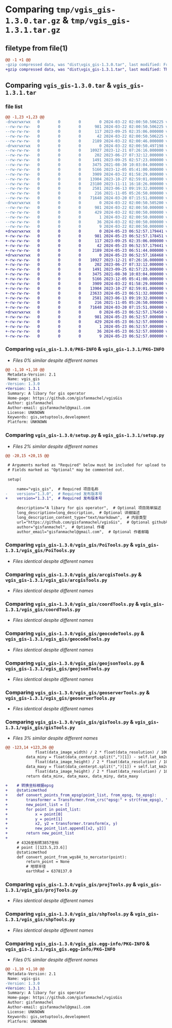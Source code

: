 # Comparing `tmp/vgis_gis-1.3.0.tar.gz` & `tmp/vgis_gis-1.3.1.tar.gz`

## filetype from file(1)

```diff
@@ -1 +1 @@
-gzip compressed data, was "dist\vgis_gis-1.3.0.tar", last modified: Fri Mar 22 02:00:50 2024, max compression
+gzip compressed data, was "dist\vgis_gis-1.3.1.tar", last modified: Thu May 23 06:52:57 2024, max compression
```

## Comparing `vgis_gis-1.3.0.tar` & `vgis_gis-1.3.1.tar`

### file list

```diff
@@ -1,23 +1,23 @@
-drwxrwxrwx   0        0        0        0 2024-03-22 02:00:50.506225 vgis_gis-1.3.0/
--rw-rw-rw-   0        0        0      981 2024-03-22 02:00:50.506225 vgis_gis-1.3.0/PKG-INFO
--rw-rw-rw-   0        0        0      117 2023-09-25 02:35:06.000000 vgis_gis-1.3.0/README.md
--rw-rw-rw-   0        0        0       42 2024-03-22 02:00:50.506225 vgis_gis-1.3.0/setup.cfg
--rw-rw-rw-   0        0        0     2189 2024-03-22 02:00:46.000000 vgis_gis-1.3.0/setup.py
-drwxrwxrwx   0        0        0        0 2024-03-22 02:00:50.497198 vgis_gis-1.3.0/vgis_gis/
--rw-rw-rw-   0        0        0    10927 2023-12-21 07:26:16.000000 vgis_gis-1.3.0/vgis_gis/PoiTools.py
--rw-rw-rw-   0        0        0      202 2023-06-27 07:32:12.000000 vgis_gis-1.3.0/vgis_gis/__init__.py
--rw-rw-rw-   0        0        0     1491 2023-09-25 02:57:23.000000 vgis_gis-1.3.0/vgis_gis/arcgisTools.py
--rw-rw-rw-   0        0        0     3475 2021-08-30 10:03:04.000000 vgis_gis-1.3.0/vgis_gis/coordTools.py
--rw-rw-rw-   0        0        0     5166 2023-12-05 05:41:00.000000 vgis_gis-1.3.0/vgis_gis/geocodeTools.py
--rw-rw-rw-   0        0        0     3909 2024-03-22 01:58:29.000000 vgis_gis-1.3.0/vgis_gis/geojsonTools.py
--rw-rw-rw-   0        0        0    13904 2023-10-27 02:59:01.000000 vgis_gis-1.3.0/vgis_gis/geoserverTools.py
--rw-rw-rw-   0        0        0    23180 2023-11-11 16:18:26.000000 vgis_gis-1.3.0/vgis_gis/gisTools.py
--rw-rw-rw-   0        0        0     2581 2023-06-13 09:19:32.000000 vgis_gis-1.3.0/vgis_gis/projTools.py
--rw-rw-rw-   0        0        0      216 2021-11-05 05:26:50.000000 vgis_gis-1.3.0/vgis_gis/qgisTools.py
--rw-rw-rw-   0        0        0    71648 2024-03-20 07:15:51.000000 vgis_gis-1.3.0/vgis_gis/shpTools.py
-drwxrwxrwx   0        0        0        0 2024-03-22 02:00:50.505200 vgis_gis-1.3.0/vgis_gis.egg-info/
--rw-rw-rw-   0        0        0      981 2024-03-22 02:00:50.000000 vgis_gis-1.3.0/vgis_gis.egg-info/PKG-INFO
--rw-rw-rw-   0        0        0      429 2024-03-22 02:00:50.000000 vgis_gis-1.3.0/vgis_gis.egg-info/SOURCES.txt
--rw-rw-rw-   0        0        0        1 2024-03-22 02:00:50.000000 vgis_gis-1.3.0/vgis_gis.egg-info/dependency_links.txt
--rw-rw-rw-   0        0        0       36 2024-03-22 02:00:50.000000 vgis_gis-1.3.0/vgis_gis.egg-info/requires.txt
--rw-rw-rw-   0        0        0        9 2024-03-22 02:00:50.000000 vgis_gis-1.3.0/vgis_gis.egg-info/top_level.txt
+drwxrwxrwx   0        0        0        0 2024-05-23 06:52:57.179441 vgis_gis-1.3.1/
+-rw-rw-rw-   0        0        0      981 2024-05-23 06:52:57.178451 vgis_gis-1.3.1/PKG-INFO
+-rw-rw-rw-   0        0        0      117 2023-09-25 02:35:06.000000 vgis_gis-1.3.1/README.md
+-rw-rw-rw-   0        0        0       42 2024-05-23 06:52:57.179441 vgis_gis-1.3.1/setup.cfg
+-rw-rw-rw-   0        0        0     2189 2024-05-23 06:51:44.000000 vgis_gis-1.3.1/setup.py
+drwxrwxrwx   0        0        0        0 2024-05-23 06:52:57.168468 vgis_gis-1.3.1/vgis_gis/
+-rw-rw-rw-   0        0        0    10927 2023-12-21 07:26:16.000000 vgis_gis-1.3.1/vgis_gis/PoiTools.py
+-rw-rw-rw-   0        0        0      202 2023-06-27 07:32:12.000000 vgis_gis-1.3.1/vgis_gis/__init__.py
+-rw-rw-rw-   0        0        0     1491 2023-09-25 02:57:23.000000 vgis_gis-1.3.1/vgis_gis/arcgisTools.py
+-rw-rw-rw-   0        0        0     3475 2021-08-30 10:03:04.000000 vgis_gis-1.3.1/vgis_gis/coordTools.py
+-rw-rw-rw-   0        0        0     5166 2023-12-05 05:41:00.000000 vgis_gis-1.3.1/vgis_gis/geocodeTools.py
+-rw-rw-rw-   0        0        0     3909 2024-03-22 01:58:29.000000 vgis_gis-1.3.1/vgis_gis/geojsonTools.py
+-rw-rw-rw-   0        0        0    13904 2023-10-27 02:59:01.000000 vgis_gis-1.3.1/vgis_gis/geoserverTools.py
+-rw-rw-rw-   0        0        0    23633 2024-05-23 06:51:32.000000 vgis_gis-1.3.1/vgis_gis/gisTools.py
+-rw-rw-rw-   0        0        0     2581 2023-06-13 09:19:32.000000 vgis_gis-1.3.1/vgis_gis/projTools.py
+-rw-rw-rw-   0        0        0      216 2021-11-05 05:26:50.000000 vgis_gis-1.3.1/vgis_gis/qgisTools.py
+-rw-rw-rw-   0        0        0    71648 2024-03-20 07:15:51.000000 vgis_gis-1.3.1/vgis_gis/shpTools.py
+drwxrwxrwx   0        0        0        0 2024-05-23 06:52:57.176450 vgis_gis-1.3.1/vgis_gis.egg-info/
+-rw-rw-rw-   0        0        0      981 2024-05-23 06:52:57.000000 vgis_gis-1.3.1/vgis_gis.egg-info/PKG-INFO
+-rw-rw-rw-   0        0        0      429 2024-05-23 06:52:57.000000 vgis_gis-1.3.1/vgis_gis.egg-info/SOURCES.txt
+-rw-rw-rw-   0        0        0        1 2024-05-23 06:52:57.000000 vgis_gis-1.3.1/vgis_gis.egg-info/dependency_links.txt
+-rw-rw-rw-   0        0        0       36 2024-05-23 06:52:57.000000 vgis_gis-1.3.1/vgis_gis.egg-info/requires.txt
+-rw-rw-rw-   0        0        0        9 2024-05-23 06:52:57.000000 vgis_gis-1.3.1/vgis_gis.egg-info/top_level.txt
```

### Comparing `vgis_gis-1.3.0/PKG-INFO` & `vgis_gis-1.3.1/PKG-INFO`

 * *Files 0% similar despite different names*

```diff
@@ -1,10 +1,10 @@
 Metadata-Version: 2.1
 Name: vgis_gis
-Version: 1.3.0
+Version: 1.3.1
 Summary: A libary for gis operator
 Home-page: https://github.com/gisfanmachel/vgisGis
 Author: gisfanmachel
 Author-email: gisfanmachel@gmail.com
 License: UNKNOWN
 Keywords: gis,setuptools,development
 Platform: UNKNOWN
```

### Comparing `vgis_gis-1.3.0/setup.py` & `vgis_gis-1.3.1/setup.py`

 * *Files 2% similar despite different names*

```diff
@@ -20,15 +20,15 @@
 
 # Arguments marked as "Required" below must be included for upload to PyPI.
 # Fields marked as "Optional" may be commented out.
 
 setup(
 
     name="vgis_gis",  # Required 项目名称
-    version="1.3.0",  # Required 发布版本号
+    version="1.3.1",  # Required 发布版本号
 
     description="A libary for gis operator",  # Optional 项目简单描述
     long_description=long_description,  # Optional 详细描述
     long_description_content_type="text/markdown",  # 内容类型
     url="https://github.com/gisfanmachel/vgisGis",  # Optional github项目地址
     author="gisfanmachel",  # Optional 作者
     author_email="gisfanmachel@gmail.com",  # Optional 作者邮箱
```

### Comparing `vgis_gis-1.3.0/vgis_gis/PoiTools.py` & `vgis_gis-1.3.1/vgis_gis/PoiTools.py`

 * *Files identical despite different names*

### Comparing `vgis_gis-1.3.0/vgis_gis/arcgisTools.py` & `vgis_gis-1.3.1/vgis_gis/arcgisTools.py`

 * *Files identical despite different names*

### Comparing `vgis_gis-1.3.0/vgis_gis/coordTools.py` & `vgis_gis-1.3.1/vgis_gis/coordTools.py`

 * *Files identical despite different names*

### Comparing `vgis_gis-1.3.0/vgis_gis/geocodeTools.py` & `vgis_gis-1.3.1/vgis_gis/geocodeTools.py`

 * *Files identical despite different names*

### Comparing `vgis_gis-1.3.0/vgis_gis/geojsonTools.py` & `vgis_gis-1.3.1/vgis_gis/geojsonTools.py`

 * *Files identical despite different names*

### Comparing `vgis_gis-1.3.0/vgis_gis/geoserverTools.py` & `vgis_gis-1.3.1/vgis_gis/geoserverTools.py`

 * *Files identical despite different names*

### Comparing `vgis_gis-1.3.0/vgis_gis/gisTools.py` & `vgis_gis-1.3.1/vgis_gis/gisTools.py`

 * *Files 3% similar despite different names*

```diff
@@ -123,14 +123,26 @@
             float(data_image_width) / 2 * float(data_resolution) / 1000, float(data_centerpt.split(",")[1]))
         data_miny = float(data_centerpt.split(",")[1]) - self.lat_km2degree(
             float(data_image_height) / 2 * float(data_resolution) / 1000, 6370.856)
         data_maxy = float(data_centerpt.split(",")[1]) + self.lat_km2degree(
             float(data_image_height) / 2 * float(data_resolution) / 1000, 6370.856)
         return data_minx, data_maxx, data_miny, data_maxy
 
+    # 转换坐标根据epsg
+    @staticmethod
+    def convert_points_from_epsg(point_list, from_epsg, to_epsg):
+        transformer = Transformer.from_crs("epsg:" + str(from_epsg), "epsg:" + str(to_epsg))
+        new_point_list = []
+        for point in point_list:
+            x = point[0]
+            y = point[1]
+            x2, y2 = transformer.transform(x, y)
+            new_point_list.append[[x2, y2]]
+        return new_point_list
+
     # 4326坐标转3857坐标
     # point [[123.5,23.6]]
     @staticmethod
     def convert_point_from_wgs84_to_mercator(point):
         return_point = None
         # 地球半径
         earthRad = 6378137.0
```

### Comparing `vgis_gis-1.3.0/vgis_gis/projTools.py` & `vgis_gis-1.3.1/vgis_gis/projTools.py`

 * *Files identical despite different names*

### Comparing `vgis_gis-1.3.0/vgis_gis/shpTools.py` & `vgis_gis-1.3.1/vgis_gis/shpTools.py`

 * *Files identical despite different names*

### Comparing `vgis_gis-1.3.0/vgis_gis.egg-info/PKG-INFO` & `vgis_gis-1.3.1/vgis_gis.egg-info/PKG-INFO`

 * *Files 0% similar despite different names*

```diff
@@ -1,10 +1,10 @@
 Metadata-Version: 2.1
 Name: vgis-gis
-Version: 1.3.0
+Version: 1.3.1
 Summary: A libary for gis operator
 Home-page: https://github.com/gisfanmachel/vgisGis
 Author: gisfanmachel
 Author-email: gisfanmachel@gmail.com
 License: UNKNOWN
 Keywords: gis,setuptools,development
 Platform: UNKNOWN
```

